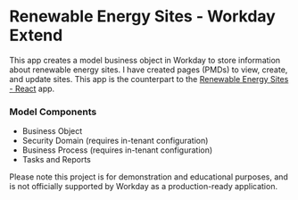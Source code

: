 # Renewable Energy Sites - Workday Extend

This app creates a model business object in Workday to store information about renewable energy sites. I have created pages (PMDs) to view, create, and update sites. This app is the counterpart to the [Renewable Energy Sites - React](https://github.com/peter-rvb/renewable-energy-sites) app.

### Model Components

- Business Object
- Security Domain (requires in-tenant configuration)
- Business Process (requires in-tenant configuration)
- Tasks and Reports

Please note this project is for demonstration and educational purposes, and is not officially supported by Workday as a production-ready application.